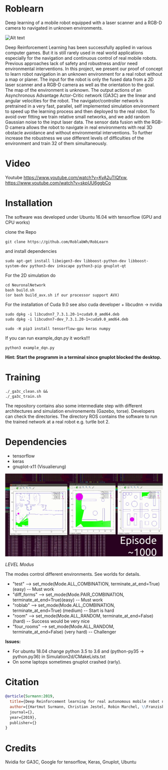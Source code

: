# Roblearn
Deep learning of a mobile robot equipped with a laser scanner and a RGB-D camera to navigated in unknown environments.

![Alt text](images/RoblearnRoboterplattform.png?raw=true "Robot")

Deep Reinforcement Learning has been successfully applied in various computer games. But it is still rarely used in real world applications especially for the navigation and continuous control of real mobile robots. Previous approaches lack of safety and robustness and/or need environmental interventions. In this project, we present our proof of concept to learn robot navigation in an unknown environment for a real robot without a map or planer. The input for the robot is only the fused data from a 2D laser scanner and a RGB-D camera as well as the orientation to the goal. The map of the environment is unknown. The output actions of an Asynchronous Advantage Actor-Critic network (GA3C) are the linear and angular velocities for the robot. The  navigator/controller network is pretrained in a very fast, parallel, self implemented simulation environment to speed up the learning process and then deployed to the real robot. To avoid over fitting we train relative small networks, and we add random Gaussian noise to the input laser data. The sensor data fusion with the RGB-D camera allows the robot to navigate in real environments with real 3D obstacle avoidance and without environmental interventions. To further increase the robustness we use different levels of difficulties of the environment and train 32 of them simultaneously.

# Video
Youtube https://www.youtube.com/watch?v=KyA2uTIQfxw, https://www.youtube.com/watch?v=skpUU6ggbCo

# Installation
The software was developed under Ubuntu 16.04 with tensorflow (GPU and CPU works)

clone the Repo
```
git clone https://github.com/RoblabWh/RobLearn
```

and install dependencies

```
sudo apt-get install libeigen3-dev libboost-python-dev libboost-system-dev python3-dev inkscape python3-pip gnuplot-qt
```

For the 2D simulation do 

```
cd NeuronalNetwork 
bash build.sh
(or bash build_avx.sh if our processor support AVX)
```
For the installation of Cuda 9.0 see also cuda developer + libcudnn -> nvidia

```
sudo dpkg -i libcudnn7_7.3.1.20-1+cuda9.0_amd64.deb
sudo dpkg -i libcudnn7-dev_7.3.1.20-1+cuda9.0_amd64.deb 
```

```
sudo -H pip3 install tensorflow-gpu keras numpy
```

If you can run example_dqn.py it works!!!

```
python3 example_dqn.py
```

__Hint: Start the programm in a terminal since gnuplot blocked the desktop.__

# Training
```
./_ga3c_clean.sh &&
./_ga3c_train.sh
```
The repository contains also some intermediate step with different architectures and simulation environements (Gazebo, torse). Developers can check the directories. The directory ROS contains the software to run the trained network at a real robot e.g. turtle bot 2.

 # Dependencies
- tensorflow
- keras
- gnuplot-x11 (Visualierung)

![Alt text](images/simulation.png?raw=true "Simulation")

_LEVEL Modus_

The modes control different environments. See worlds for details.

- "test"       --> set_mode(Mode.ALL_COMBINATION, terminate_at_end=True) (easy)      -- Must work
- "diff_forms" --> set_mode(Mode.PAIR_COMBINATION, terminate_at_end=True)(easy)      -- Must work
- "roblab"     --> set_mode(Mode.ALL_COMBINATION, terminate_at_end=True) (medium)    -- Start is hard
- "room"       --> set_mode(Mode.ALL_RANDOM, terminate_at_end=False)     (hard)      -- Success would be very nice
- "four_rooms" --> set_mode(Mode.ALL_RANDOM, terminate_at_end=False)     (very hard) -- Challenger

__Issues:__
- For ubuntu 18.04 change python 3.5 to 3.6 and (python-py35 -> python.py36) in Simulation2d/CMakeLists.txt
- On some laptops sometimes gnuplot crashed (rarly).


# Citation
```bibtex
@article{Surmann:2019,
  title={Deep Reinforcement learning for real autonomous mobile robot navigation in indoor environment},
  author={{Hartmut Surmann, Christian Jestel, Robin Marchel, \\Franziska Musberg, Houssem Elhadj and Mahbube Ardani},
  journal={},
  year={2019},
  publisher={}
}
```
# Credits
Nvidia for GA3C, Google for tensorflow, Keras, Gnuplot, Ubuntu

